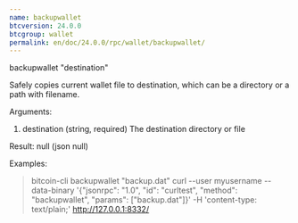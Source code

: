 ```yaml
---
name: backupwallet
btcversion: 24.0.0
btcgroup: wallet
permalink: en/doc/24.0.0/rpc/wallet/backupwallet/
---
```


backupwallet "destination"

Safely copies current wallet file to destination, which can be a directory or a path with filename.

Arguments:
1. destination    (string, required) The destination directory or file

Result:
null    (json null)

Examples:
> bitcoin-cli backupwallet "backup.dat"
> curl --user myusername --data-binary '{"jsonrpc": "1.0", "id": "curltest", "method": "backupwallet", "params": ["backup.dat"]}' -H 'content-type: text/plain;' http://127.0.0.1:8332/


